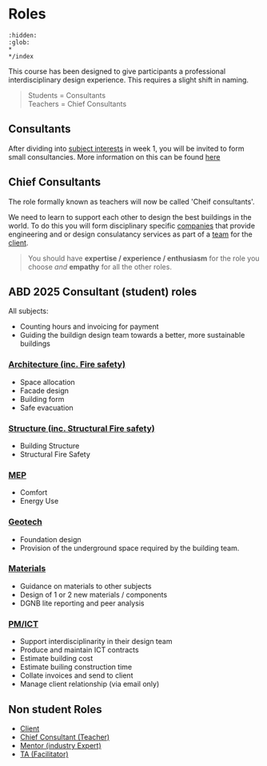 # Roles
```{toctree}
:hidden:
:glob:
*
*/index
```
This course has been designed to give participants a professional interdisciplinary design experience. This requires a slight shift in naming.
> Students = Consultants<br>
> Teachers = Chief Consultants


## Consultants
After dividing into [subject interests](../Subjects) in week 1, you will be invited to form small consultancies. More information on this can be found [here](Companies)


## Chief Consultants
The role formally known as teachers will now be called 'Cheif consultants'.

We need to learn to support each other to design the best buildings in the world. To do this you will form disciplinary specific [companies](Company.md) that provide engineering and or design consulatancy services as part of a [team](Team.md) for the [client](Client.md).

> You should have **expertise / experience / enthusiasm** for the role you choose *and* **empathy** for all the other roles. 

## ABD 2025 Consultant (student) roles
All subjects:
* Counting hours and invoicing for payment
* Guiding the buildign design team towards a better, more sustainable buildings

### [Architecture (inc. Fire safety)](Architecture)
* Space allocation
* Facade design
* Building form
* Safe evacuation

### [Structure  (inc. Structural Fire safety)](Structure)
* Building Structure
* Structural Fire Safety

### [MEP](MEP)
* Comfort
* Energy Use
  
### [Geotech](Geotech)
* Foundation design
* Provision of the underground space required by the building team.
  
### [Materials](Materials)
* Guidance on materials to other subjects
* Design of 1 or 2 new materials / components
* DGNB lite reporting and peer analysis

### [PM/ICT](PM-ICT)
* Support interdisciplinarity in their design team
* Produce and maintain ICT contracts
* Estimate building cost
* Estimate builing construction time
* Collate invoices and send to client
* Manage client relationship (via email only)

## Non student Roles
* [Client](Client.md)
* [Chief Consultant (Teacher)](Teacher.md)
* [Mentor (industry Expert)](Mentor.md)
* [TA (Facilitator)](TA.md)

<!-- 2025 

Arch

Structure
 structural safety and integrity
Mep


Geotechnical
 Responsible for the design of the foundations and provision of the underground space required by the building team.
Materials

PM
 costs
 schedule
 it/ bio confirmance


--->

